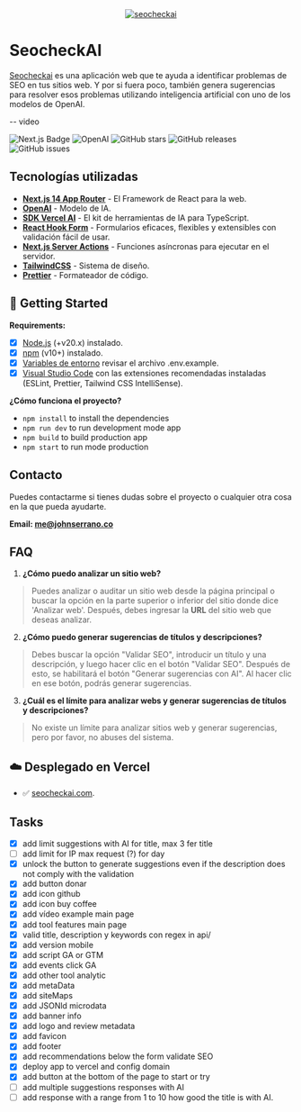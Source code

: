 <div align="center">
  <a href="https://slug.vercel.app">
    <img
      src="https://seocheckai.com/logo-seocheckai.webp"
      alt="seocheckai"
    />
  </a>
</div>

# SeocheckAI

[Seocheckai](https://seocheckai.com/) es una aplicación web que te ayuda a identificar problemas de SEO en tus sitios web. Y por si fuera poco, también genera sugerencias para resolver esos problemas utilizando inteligencia artificial con uno de los modelos de OpenAI.

-- video

![Next.js Badge](https://img.shields.io/badge/Next.js&nbsp;14-000?logo=nextdotjs&logoColor=fff&style=flat)
![OpenAI](https://img.shields.io/badge/OpenAI-blue?logo=openai&logoColor=white&labelColor=gray)
![GitHub stars](https://img.shields.io/github/stars/johnsi15/seocheck-ai)
![GitHub releases](https://img.shields.io/github/release/johnsi15/seocheck-ai)
![GitHub issues](https://img.shields.io/github/issues/johnsi15/seocheck-ai)

## Tecnologías utilizadas

- [**Next.js 14 App Router**](https://nextjs.org/) - El Framework de React para la web.
- [**OpenAI**](https://openai.com/) - Modelo de IA.
- [**SDK Vercel AI**](https://sdk.vercel.ai/) - El kit de herramientas de IA para TypeScript.
- [**React Hook Form**](https://react-hook-form.com/) - Formularios eficaces, flexibles y extensibles con validación fácil de usar.
- [**Next.js Server Actions**](https://nextjs.org/docs/api-reference/server-actions) - Funciones asíncronas para ejecutar en el servidor.
- [**TailwindCSS**](https://tailwindcss.com) - Sistema de diseño.
- [**Prettier**](https://prettier.io) - Formateador de código.


## 🚀 Getting Started

**Requirements:**

- [x] [Node.js](https://nodejs.org) (+v20.x) instalado.
- [x] [npm](https://www.npmjs.com) (v10+) instalado.
- [x] [Variables de entorno](https://nextjs.org/docs/pages/building-your-application/configuring/environment-variables) revisar el archivo .env.example.
- [x] [Visual Studio Code](https://code.visualstudio.com) con las extensiones recomendadas instaladas (ESLint, Prettier, Tailwind CSS IntelliSense).

**¿Cómo funciona el proyecto?**

* `npm install` to install the dependencies
* `npm run dev` to run development mode app
* `npm build` to build production app
* `npm start` to run mode production

## Contacto

Puedes contactarme si tienes dudas sobre el proyecto o cualquier otra cosa en la que pueda ayudarte.

**Email: me@johnserrano.co**

## FAQ

1. **¿Cómo puedo analizar un sitio web?**
  
  > Puedes analizar o auditar un sitio web desde la página principal o buscar la opción en la parte superior o inferior del sitio donde dice 'Analizar web'. Después, debes ingresar la **URL** del sitio web que deseas analizar.
2. **¿Cómo puedo generar sugerencias de títulos y descripciones?**
   
> Debes buscar la opción "Validar SEO", introducir un título y una descripción, y luego hacer clic en el botón "Validar SEO". Después de esto, se habilitará el botón "Generar sugerencias con AI". Al hacer clic en ese botón, podrás generar sugerencias.

3. **¿Cuál es el límite para analizar webs y generar sugerencias de títulos y descripciones?**

> No existe un límite para analizar sitios web y generar sugerencias, pero por favor, no abuses del sistema.

## ☁️ Desplegado en Vercel

- ✅ [seocheckai.com](https://seocheckai.com/).

## Tasks

- [x] add limit suggestions with AI for title, max 3 fer title
- [ ] add limit for IP max request (?) for day
- [x] unlock the button to generate suggestions even if the description does not comply with  the validation
- [x] add button donar
- [x] add icon github
- [x] add icon buy coffee
- [x] add vídeo example main page
- [x] add tool features main page
- [x] valid title, description y keywords con regex in api/
- [x] add version mobile
- [x] add script GA or GTM
- [x] add events click GA
- [x] add other tool analytic
- [x] add metaData
- [x] add siteMaps
- [x] add JSONld microdata
- [x] add banner info
- [x] add logo and review metadata
- [x] add favicon
- [x] add footer
- [x] add recommendations below the form validate SEO
- [x] deploy app to vercel and config domain
- [x] add button at the bottom of the page to start or try
- [ ] add multiple suggestions responses with AI
- [ ] add response with a range from 1 to 10 how good the title is with AI.